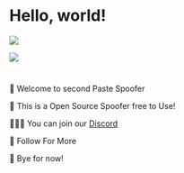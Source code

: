 # **Hello, world!** #
![](https://komarev.com/ghpvc/?username=VITAL9999l&color=green)

[![](https://img.shields.io/badge/Skyline-2021-blue)](https://skyline.github.com/coolcoder-js/2021)
#
🏫 Welcome to second Paste Spoofer

🏏 This is a Open Source Spoofer free to Use!

👨🏻‍💻 You can join our [Discord](https://discord.gg/aaACUux2bB) 

🌱 Follow For More

👋 Bye for now!
